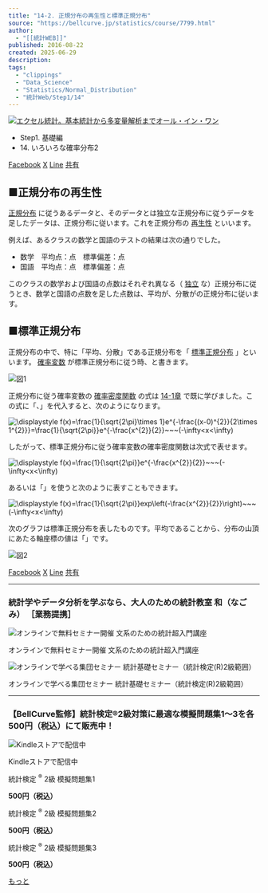 ```yaml
---
title: "14-2. 正規分布の再生性と標準正規分布"
source: "https://bellcurve.jp/statistics/course/7799.html"
author:
  - "[[統計WEB]]"
published: 2016-08-22
created: 2025-06-29
description:
tags:
  - "clippings"
  - "Data_Science"
  - "Statistics/Normal_Distribution"
  - "統計Web/Step1/14"
---
```

[![エクセル統計。基本統計から多変量解析までオール・イン・ワン](https://bellcurve.jp/statistics/wp-content/uploads/2024/09/statistics02_a_ver3.png "エクセル統計。基本統計から多変量解析までオール・イン・ワン")](https://bellcurve.jp/ex/)

- Step1. 基礎編
- 14\. いろいろな確率分布2

[Facebook](https://bellcurve.jp/#facebook "Facebook") [X](https://bellcurve.jp/#x "X") [Line](https://bellcurve.jp/#line "Line") [共有](https://www.addtoany.com/share#url=https%3A%2F%2Fbellcurve.jp%2Fstatistics%2Fcourse%2F7799.html&title=14-2.%20%E6%AD%A3%E8%A6%8F%E5%88%86%E5%B8%83%E3%81%AE%E5%86%8D%E7%94%9F%E6%80%A7%E3%81%A8%E6%A8%99%E6%BA%96%E6%AD%A3%E8%A6%8F%E5%88%86%E5%B8%83)

## ■正規分布の再生性

[正規分布](https://bellcurve.jp/statistics/glossary/2080.html) に従うあるデータと、そのデータとは独立な正規分布に従うデータを足したデータは、正規分布に従います。これを正規分布の [再生性](https://bellcurve.jp/statistics/glossary/1811.html) といいます。

例えば、あるクラスの数学と国語のテストの結果は次の通りでした。

- 数学　平均点：点　標準偏差：点
- 国語　平均点：点　標準偏差：点

このクラスの数学および国語の点数はそれぞれ異なる（ [独立](https://bellcurve.jp/statistics/glossary/1402.html) な）正規分布に従うとき、数学と国語の点数を足した点数は、平均が、分散がの正規分布に従います。

## ■標準正規分布

正規分布の中で、特に「平均、分散」である正規分布を「 [標準正規分布](https://bellcurve.jp/statistics/glossary/1207.html) 」といいます。 [確率変数](https://bellcurve.jp/statistics/glossary/807.html) が標準正規分布に従う時、と書きます。

![図1](https://bellcurve.jp/statistics/wp-content/uploads/2016/08/795316b92fc766b0181f6fef074f03fa-9.png)

正規分布に従う確率変数の [確率密度関数](https://bellcurve.jp/statistics/glossary/811.html) の式は [14-1章](https://bellcurve.jp/statistics/course/7797.html) で既に学びました。この式に「、」を代入すると、次のようになります。

![ \displaystyle f(x)=\frac{1}{\sqrt{2\pi}\times 1}e^{-\frac{(x-0)^{2}}{2\times 1^{2}}}=\frac{1}{\sqrt{2\pi}}e^{-\frac{x^{2}}{2}}~~~(-\infty<x<\infty) ](https://bellcurve.jp/statistics/wp-content/ql-cache/quicklatex.com-3a076b704abafdb6b3304846184b097e_l3.svg "Rendered by QuickLaTeX.com")

したがって、標準正規分布に従う確率変数の確率密度関数は次式で表せます。

![ \displaystyle f(x)=\frac{1}{\sqrt{2\pi}}e^{-\frac{x^{2}}{2}}~~~(-\infty<x<\infty) ](https://bellcurve.jp/statistics/wp-content/ql-cache/quicklatex.com-c7822687a26c5070310682a530b281c4_l3.svg "Rendered by QuickLaTeX.com")

あるいは「」を使うと次のように表すこともできます。

![ \displaystyle f(x)=\frac{1}{\sqrt{2\pi}}exp\left(-\frac{x^{2}}{2}}\right)~~~(-\infty<x<\infty) ](https://bellcurve.jp/statistics/wp-content/ql-cache/quicklatex.com-852be2c8f5fa4a7c3021bca44c7a3e92_l3.svg "Rendered by QuickLaTeX.com")

次のグラフは標準正規分布を表したものです。平均であることから、分布の山頂にあたる軸座標の値は「」です。

![図2](https://bellcurve.jp/statistics/wp-content/uploads/2016/08/2b530e80c7d0de90885e285c5d798063-9.png)

[Facebook](https://bellcurve.jp/#facebook "Facebook") [X](https://bellcurve.jp/#x "X") [Line](https://bellcurve.jp/#line "Line") [共有](https://www.addtoany.com/share#url=https%3A%2F%2Fbellcurve.jp%2Fstatistics%2Fcourse%2F7799.html&title=14-2.%20%E6%AD%A3%E8%A6%8F%E5%88%86%E5%B8%83%E3%81%AE%E5%86%8D%E7%94%9F%E6%80%A7%E3%81%A8%E6%A8%99%E6%BA%96%E6%AD%A3%E8%A6%8F%E5%88%86%E5%B8%83)

---

### 統計学やデータ分析を学ぶなら、大人のための統計教室 和（なごみ） ［業務提携］

![オンラインで無料セミナー開催 文系のための統計超入門講座](https://bellcurve.jp/statistics/wp-content/uploads/2025/05/toukeicyounyumon.png)

オンラインで無料セミナー開催 文系のための統計超入門講座

![オンラインで学べる集団セミナー 統計基礎セミナー（統計検定(R)2級範囲）](https://bellcurve.jp/statistics/wp-content/uploads/2025/05/toukeikiso.png)

オンラインで学べる集団セミナー 統計基礎セミナー（統計検定(R)2級範囲）

---

### 【BellCurve監修】統計検定®2級対策に最適な模擬問題集1～3を各500円（税込）にて販売中！

![Kindleストアで配信中](https://bellcurve.jp/statistics/wp-content/uploads/2018/07/bnr_kindle.png)

Kindleストアで配信中

統計検定 <sup>®</sup> 2級 模擬問題集1

**500円（税込）**  

統計検定 <sup>®</sup> 2級 模擬問題集2

**500円（税込）**  

統計検定 <sup>®</sup> 2級 模擬問題集3

**500円（税込）**  

[もっと](https://bellcurve.jp/statistics/course/#addtoany "すべてを表示")